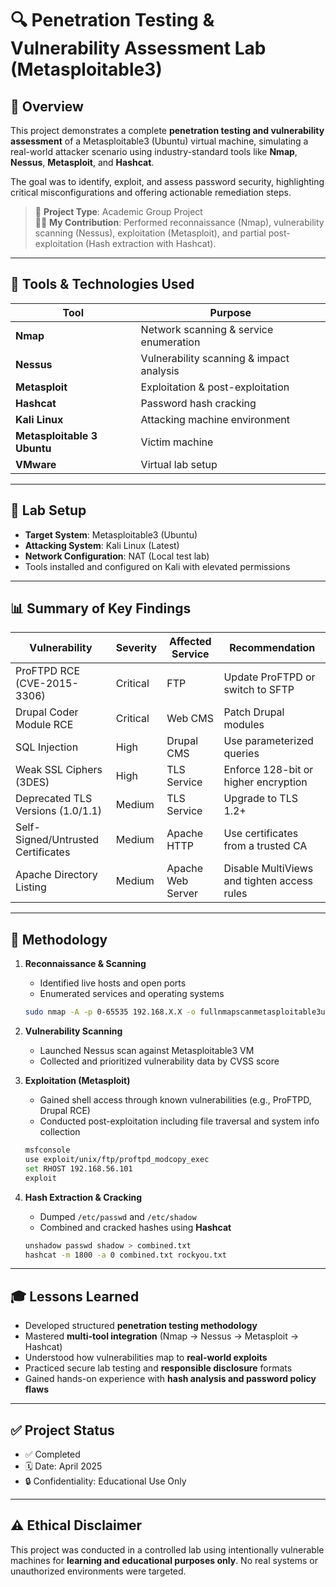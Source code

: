# 🔍 Penetration Testing & Vulnerability Assessment Lab (Metasploitable3)

## 📌 Overview
This project demonstrates a complete **penetration testing and vulnerability assessment** of a Metasploitable3 (Ubuntu) virtual machine, simulating a real-world attacker scenario using industry-standard tools like **Nmap**, **Nessus**, **Metasploit**, and **Hashcat**.

The goal was to identify, exploit, and assess password security, highlighting critical misconfigurations and offering actionable remediation steps.

> 💼 **Project Type**: Academic Group Project  
> 👩‍💻 **My Contribution**: Performed reconnaissance (Nmap), vulnerability scanning (Nessus), exploitation (Metasploit), and partial post-exploitation (Hash extraction with Hashcat).

---

## 🧰 Tools & Technologies Used

| Tool        | Purpose                                  |
|-------------|------------------------------------------|
| **Nmap**    | Network scanning & service enumeration   |
| **Nessus**  | Vulnerability scanning & impact analysis |
| **Metasploit** | Exploitation & post-exploitation      |
| **Hashcat** | Password hash cracking                   |
| **Kali Linux** | Attacking machine environment         |
| **Metasploitable 3 Ubuntu**  | Victim machine          |
| **VMware**  | Virtual lab setup                        |

---

## 🧪 Lab Setup

- **Target System**: Metasploitable3 (Ubuntu)
- **Attacking System**: Kali Linux (Latest)
- **Network Configuration**: NAT (Local test lab)
- Tools installed and configured on Kali with elevated permissions

---
## 📊 Summary of Key Findings
| Vulnerability                     | Severity | Affected Service          | Recommendation                              |
|----------------------------------|----------|----------------------------|----------------------------------------------|
| ProFTPD RCE (CVE-2015-3306)      | Critical | FTP                        | Update ProFTPD or switch to SFTP             |
| Drupal Coder Module RCE          | Critical | Web CMS                   | Patch Drupal modules                         |
| SQL Injection                    | High     | Drupal CMS                | Use parameterized queries                    |
| Weak SSL Ciphers (3DES)          | High     | TLS Service               | Enforce 128-bit or higher encryption         |
| Deprecated TLS Versions (1.0/1.1)| Medium   | TLS Service               | Upgrade to TLS 1.2+                          |
| Self-Signed/Untrusted Certificates | Medium | Apache HTTP               | Use certificates from a trusted CA           |
| Apache Directory Listing         | Medium   | Apache Web Server         | Disable MultiViews and tighten access rules  |


---

## 🧭 Methodology

1. **Reconnaissance & Scanning**  
   - Identified live hosts and open ports  
   - Enumerated services and operating systems

   ```bash
   sudo nmap -A -p 0-65535 192.168.X.X -o fullnmapscanmetasploitable3ubuntu.txt
   ```
   
2. **Vulnerability Scanning**  
   - Launched Nessus scan against Metasploitable3 VM  
   - Collected and prioritized vulnerability data by CVSS score

3. **Exploitation (Metasploit)**  
   - Gained shell access through known vulnerabilities (e.g., ProFTPD, Drupal RCE)
   - Conducted post-exploitation including file traversal and system info collection

   ```bash
   msfconsole
   use exploit/unix/ftp/proftpd_modcopy_exec
   set RHOST 192.168.56.101
   exploit
   ```

4. **Hash Extraction & Cracking**  
   - Dumped `/etc/passwd` and `/etc/shadow`
   - Combined and cracked hashes using **Hashcat**

   ```bash
   unshadow passwd shadow > combined.txt
   hashcat -m 1800 -a 0 combined.txt rockyou.txt
   ```

---

## 🎓 Lessons Learned

- Developed structured **penetration testing methodology**
- Mastered **multi-tool integration** (Nmap → Nessus → Metasploit → Hashcat)
- Understood how vulnerabilities map to **real-world exploits**
- Practiced secure lab testing and **responsible disclosure** formats
- Gained hands-on experience with **hash analysis and password policy flaws**

---

## ✅ Project Status

- ✅ Completed  
- 🗓️ Date: April 2025  
- 🔒 Confidentiality: Educational Use Only  

---

## ⚠️ Ethical Disclaimer

This project was conducted in a controlled lab using intentionally vulnerable machines for **learning and educational purposes only**. No real systems or unauthorized environments were targeted.
